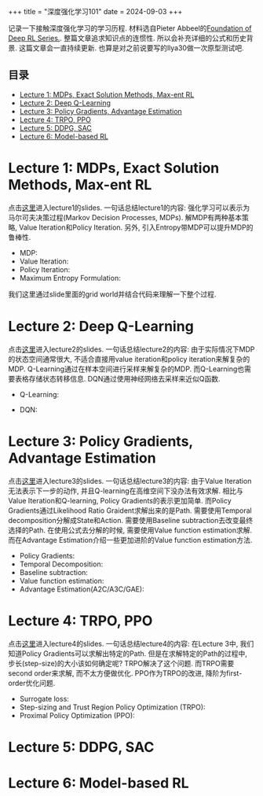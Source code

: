 +++
title = "深度强化学习101"
date = 2024-09-03
+++

记录一下接触深度强化学习的学习历程. 材料选自Pieter Abbeel的[Foundation of Deep RL Series.](https://www.youtube.com/watch?v=2GwBez0D20A). 整篇文章追求知识点的连惯性. 所以会补充详细的公式和历史背景. 这篇文章会一直持续更新. 也算是对之前说要写的llya30做一次原型测试吧.

## 目录

- [Lecture 1: MDPs, Exact Solution Methods, Max-ent RL](#lecture-1-mdps-exact-solution-methods-max-ent-rl)
- [Lecture 2: Deep Q-Learning](#lecture-2-deep-q-learning)
- [Lecture 3: Policy Gradients, Advantage Estimation](#lecture-3-policy-gradients-advantage-estimation)
- [Lecture 4: TRPO, PPO](#lecture-4-trpo-ppo)
- [Lecture 5: DDPG, SAC](#lecture-5-ddpg-sac)
- [Lecture 6: Model-based RL](#lecture-6-model-based-rl)

<a id="lecture-1-mdps-exact-solution-methods-max-ent-rl"></a>
# Lecture 1: MDPs, Exact Solution Methods, Max-ent RL

点击[这里](https://www.dropbox.com/scl/fi/rvbpc40ozhstnwhk7h5b7/l1-mdps-exact-methods.pdf?rlkey=5bibe5t8cqmpm9dhth969iiq6&e=1&dl=0)进入lecture1的slides. 一句话总结lecture1的内容: 强化学习可以表示为马尔可夫决策过程(Markov Decision Processes, MDPs). 解MDP有两种基本策略, Value Iteration和Policy Iteration. 另外, 引入Entropy带MDP可以提升MDP的鲁棒性.

* MDP:
* Value Iteration:
* Policy Iteration:
* Maximum Entropy Formulation:


我们这里通过slide里面的grid world并结合代码来理解一下整个过程.


<a id="lecture-2-deep-q-learning"></a>
# Lecture 2: Deep Q-Learning

点击[这里](https://www.dropbox.com/scl/fi/rvbpc40ozhstnwhk7h5b7/l1-mdps-exact-methods.pdf?rlkey=5bibe5t8cqmpm9dhth969iiq6&e=1&dl=0)进入lecture2的slides. 一句话总结lecture2的内容: 由于实际情况下MDP的状态空间通常很大, 不适合直接用value iteration和policy iteration来解复杂的MDP. Q-Learning通过在样本空间进行采样来解复杂的MDP. 而Q-Learning也需要表格存储状态转移信息. DQN通过使用神经网络去采样来近似Q函数.

* Q-Learning:

* DQN:

<a id="lecture-3-policy-gradients-advantage-estimation"></a>
# Lecture 3: Policy Gradients, Advantage Estimation

点击[这里](https://www.dropbox.com/scl/fi/htn2r6ac807oluoxeihdt/l3-policy-gradient-and-advantage-estimation.pdf?rlkey=26hsbd5qvthb8ozq53vdfjrr4&e=1&dl=0)进入lecture3的slides. 一句话总结lecture3的内容: 由于Value Iteration无法表示下一步的动作, 并且Q-learning在高维空间下没办法有效求解. 相比与Value Iteration和Q-learning, Policy Gradients的表示更加简单. 而Policy Gradients通过Likelihood Ratio Graident求解出来的是Path. 需要使用Temporal decomposition分解成State和Action. 需要使用Baseline subtraction去改变最终选择的Path. 在使用公式去分解的时候, 需要使用Value function estimation求解. 而在Advantage Estimation介绍一些更加进阶的Value function estimation方法.


* Policy Gradients:
* Temporal Decomposition:
* Baseline subtraction:
* Value function estimation:
* Advantage Estimation(A2C/A3C/GAE):



<a id="lecture-4-trpo-ppo"></a>
# Lecture 4: TRPO, PPO

点击[这里](https://www.dropbox.com/scl/fi/z0ev7f53yoyilrkfl9jck/l4-TRPO-PPO.pdf?rlkey=1y8f0am0bpqyxysxq3adnkobu&e=1&dl=0)进入lecture4的slides. 一句话总结lecture4的内容: 在Lecture 3中, 我们知道Policy Gradients可以求解出特定的Path. 但是在求解特定的Path的过程中, 步长(step-size)的大小该如何确定呢? TRPO解决了这个问题. 而TRPO需要second order来求解, 而不太方便做优化. PPO作为TRPO的改进, 降阶为first-order优化问题.

* Surrogate loss: 
* Step-sizing and Trust Region Policy Optimization (TRPO):
* Proximal Policy Optimization (PPO):



<a id="lecture-5-ddpg-sac"></a>
# Lecture 5: DDPG, SAC

<a id="lecture-6-model-based-rl"></a>
# Lecture 6: Model-based RL